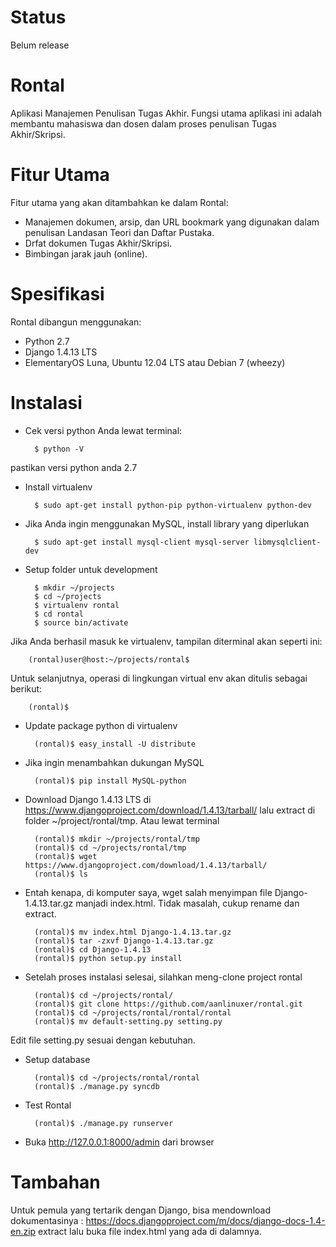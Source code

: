 Status
======

Belum release


Rontal
======

Aplikasi Manajemen Penulisan Tugas Akhir. Fungsi utama aplikasi ini adalah membantu mahasiswa dan dosen dalam proses penulisan Tugas Akhir/Skripsi.


Fitur Utama
======

Fitur utama yang akan ditambahkan ke dalam Rontal:
* Manajemen dokumen, arsip, dan URL bookmark yang digunakan dalam penulisan Landasan Teori dan Daftar Pustaka.
* Drfat dokumen Tugas Akhir/Skripsi.
* Bimbingan jarak jauh (online).


Spesifikasi
======

Rontal dibangun menggunakan: 
* Python 2.7
* Django 1.4.13 LTS
* ElementaryOS Luna, Ubuntu 12.04 LTS atau Debian 7 (wheezy)


Instalasi
======

* Cek versi python Anda lewat terminal:

        $ python -V

pastikan versi python anda 2.7 

* Install virtualenv 

        $ sudo apt-get install python-pip python-virtualenv python-dev
        
* Jika Anda ingin menggunakan MySQL, install library yang diperlukan

        $ sudo apt-get install mysql-client mysql-server libmysqlclient-dev

* Setup folder untuk development
  
        $ mkdir ~/projects
        $ cd ~/projects
        $ virtualenv rontal
        $ cd rontal
        $ source bin/activate

Jika Anda berhasil masuk ke virtualenv, tampilan diterminal akan seperti ini:

        (rontal)user@host:~/projects/rontal$

Untuk selanjutnya, operasi di lingkungan virtual env akan ditulis sebagai berikut:

        (rontal)$

* Update package python di virtualenv

        (rontal)$ easy_install -U distribute

* Jika ingin menambahkan dukungan MySQL
 
        (rontal)$ pip install MySQL-python

* Download Django 1.4.13 LTS di https://www.djangoproject.com/download/1.4.13/tarball/ lalu extract di folder ~/project/rontal/tmp. Atau lewat terminal

        (rontal)$ mkdir ~/projects/rontal/tmp 
        (rontal)$ cd ~/projects/rontal/tmp
        (rontal)$ wget https://www.djangoproject.com/download/1.4.13/tarball/
        (rontal)$ ls

* Entah kenapa, di komputer saya, wget salah menyimpan file Django-1.4.13.tar.gz manjadi index.html. Tidak masalah, cukup rename dan extract.

        (rontal)$ mv index.html Django-1.4.13.tar.gz 
        (rontal)$ tar -zxvf Django-1.4.13.tar.gz
        (rontal)$ cd Django-1.4.13
        (rontal)$ python setup.py install

* Setelah proses instalasi selesai, silahkan meng-clone project rontal

        (rontal)$ cd ~/projects/rontal/
        (rontal)$ git clone https://github.com/aanlinuxer/rontal.git
        (rontal)$ cd ~/projects/rontal/rontal/rontal
        (rontal)$ mv default-setting.py setting.py

Edit file setting.py sesuai dengan kebutuhan.

* Setup database
        
        (rontal)$ cd ~/projects/rontal/rontal
        (rontal)$ ./manage.py syncdb

* Test Rontal

        (rontal)$ ./manage.py runserver
        
* Buka http://127.0.0.1:8000/admin  dari browser


Tambahan
======

Untuk pemula yang tertarik dengan Django, bisa mendownload dokumentasinya : https://docs.djangoproject.com/m/docs/django-docs-1.4-en.zip  extract lalu buka file index.html yang ada di dalamnya.
